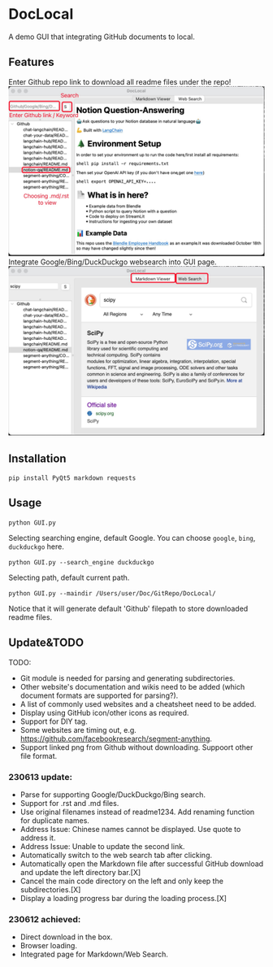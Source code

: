 # DocLocal
A demo GUI that integrating GitHub documents to local.

## Features

Enter Github repo link to download all readme files under the repo!  
<img src="./fig/Markdownfile.png" alt="export" width="600"/>  
Integrate Google/Bing/DuckDuckgo websearch into GUI page.  
<img src="./fig/WebSearchfile.png" alt="export" width="600"/>  

## Installation
```shell 
pip install PyQt5 markdown requests
```

## Usage
```shell
python GUI.py
```

Selecting searching engine, default Google. You can choose `google`, `bing`, `duckduckgo` here.  
```shell
python GUI.py --search_engine duckduckgo
```

Selecting path, default current path.   
```shell
python GUI.py --maindir /Users/user/Doc/GitRepo/DocLocal/
```

Notice that it will generate default 'Github' filepath to store downloaded readme files.  



## Update&TODO
TODO:
- Git module is needed for parsing and generating subdirectories.  
- Other website's documentation and wikis need to be added (which document formats are supported for parsing?).  
- A list of commonly used websites and a cheatsheet need to be added.  
- Display using GitHub icon/other icons as required.  
- Support for DIY tag.   
- Some websites are timing out, e.g. https://github.com/facebookresearch/segment-anything.  
- Support linked png from Github without downloading. Suppoort other file format.  


### 230613 update:
- Parse for supporting Google/DuckDuckgo/Bing search.   
- Support for .rst and .md files.     
- Use original filenames instead of readme1234. Add renaming function for duplicate names.  
- Address Issue: Chinese names cannot be displayed. Use quote to address it.  
- Address Issue: Unable to update the second link.  
- Automatically switch to the web search tab after clicking.  
- Automatically open the Markdown file after successful GitHub download and update the left directory bar.[X]  
- Cancel the main code directory on the left and only keep the subdirectories.[X]  
- Display a loading progress bar during the loading process.[X]  

### 230612 achieved:
- Direct download in the box.   
- Browser loading.   
- Integrated page for Markdown/Web Search.   

